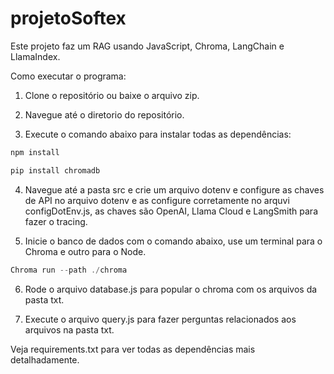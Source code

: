 # projetoSoftex

Este projeto faz um RAG usando JavaScript, Chroma, LangChain e LlamaIndex.

Como executar o programa:

1. Clone o repositório ou baixe o arquivo zip.

2. Navegue até o diretorio do repositório.

3. Execute o comando abaixo para instalar todas as dependências:

```javascript
npm install
```

```python
pip install chromadb
```

4. Navegue até a pasta src e crie um arquivo dotenv e configure as chaves de API no arquivo dotenv e as configure corretamente no arquvi configDotEnv.js, as chaves são OpenAI, Llama Cloud e LangSmith para fazer o tracing. 

5. Inicie o banco de dados com o comando abaixo, use um terminal para o Chroma e outro para o Node.

```javascript
Chroma run --path ./chroma
```

6. Rode o arquivo database.js para popular o chroma com os arquivos da pasta txt.

7. Execute o arquivo query.js para fazer perguntas relacionados aos arquivos na pasta txt.

Veja requirements.txt para ver todas as dependências mais detalhadamente.